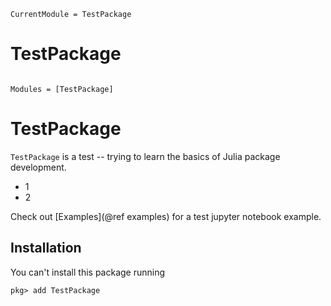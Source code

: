 ```@meta
CurrentModule = TestPackage
```

# TestPackage

```@index
```

```@autodocs
Modules = [TestPackage]
```

# TestPackage

`TestPackage` is a test -- trying to learn the basics of Julia package development.

* 1
* 2

Check out [Examples](@ref examples) for a test jupyter notebook example.

## Installation

You can't install this package running

```
pkg> add TestPackage
```
